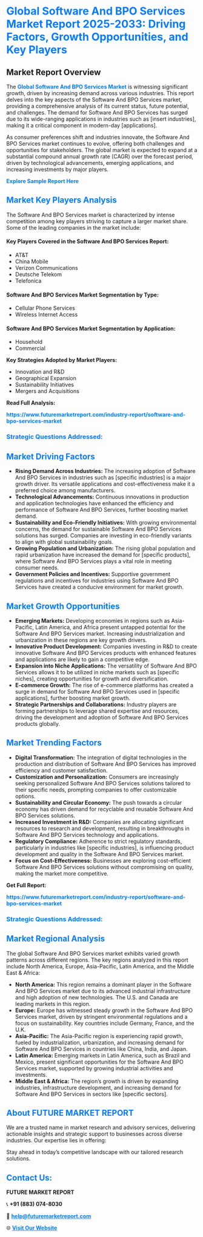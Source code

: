 <h1 style="color: #007BFF;">Global Software And BPO Services Market Report 2025-2033: Driving Factors, Growth Opportunities, and Key Players</h1>

<section id="overview">
<h2>Market Report Overview</h2>
<p>The <a href="https://www.futuremarketreport.com/industry-report/software-and-bpo-services-market" style="color: #007BFF; text-decoration: none;"><strong>Global Software And BPO Services Market</strong></a> is witnessing significant growth, driven by increasing demand across various industries. This report delves into the key aspects of the Software And BPO Services market, providing a comprehensive analysis of its current status, future potential, and challenges. The demand for Software And BPO Services has surged due to its wide-ranging applications in industries such as [insert industries], making it a critical component in modern-day [applications].</p>
<p>As consumer preferences shift and industries innovate, the Software And BPO Services market continues to evolve, offering both challenges and opportunities for stakeholders. The global market is expected to expand at a substantial compound annual growth rate (CAGR) over the forecast period, driven by technological advancements, emerging applications, and increasing investments by major players.</p>
</section>

<section id="overview">
<p><a href="https://www.futuremarketreport.com/request-sample/reportId=34585" style="color: #007BFF; text-decoration: none;"><strong>Explore Sample Report Here</strong></a></p>
</section>

<section id="key-players">
<h2 style="color: #007BFF;">Market Key Players Analysis</h2>
<p>The Software And BPO Services market is characterized by intense competition among key players striving to capture a larger market share. Some of the leading companies in the market include:</p>
<h4>Key Players Covered in the Software And BPO Services Report:</h4>
<ul><li>AT&amp;T</li><li>China Mobile</li><li>Verizon Communications</li><li>Deutsche Telekom</li><li>Telefonica</li></ul>
<h4>Software And BPO Services Market Segmentation by Type:</h4>
<ul><li>Cellular Phone Services</li><li>Wireless Internet Access</li></ul>

<h4>Software And BPO Services Market Segmentation by Application:</h4>
<ul><li>Household</li><li>Commercial</li></ul>
<p><strong>Key Strategies Adopted by Market Players:</strong></p>
<ul>
<li>Innovation and R&D</li>
<li>Geographical Expansion</li>
<li>Sustainability Initiatives</li>
<li>Mergers and Acquisitions</li>
</ul>
</section>

<section>
<p><strong>Read Full Analysis: </strong></p><a href="https://www.futuremarketreport.com/industry-report/software-and-bpo-services-market" style="color: #007BFF; text-decoration: none;"><strong>https://www.futuremarketreport.com/industry-report/software-and-bpo-services-market</strong></a>
<h3 style="color: #007BFF;">Strategic Questions Addressed:</h3>
</section>

<section id="driving-factors">
<h2 style="color: #007BFF;">Market Driving Factors</h2>
<ul>
<li><strong>Rising Demand Across Industries:</strong> The increasing adoption of Software And BPO Services in industries such as [specific industries] is a major growth driver. Its versatile applications and cost-effectiveness make it a preferred choice among manufacturers.</li>
<li><strong>Technological Advancements:</strong> Continuous innovations in production and application technologies have enhanced the efficiency and performance of Software And BPO Services, further boosting market demand.</li>
<li><strong>Sustainability and Eco-Friendly Initiatives:</strong> With growing environmental concerns, the demand for sustainable Software And BPO Services solutions has surged. Companies are investing in eco-friendly variants to align with global sustainability goals.</li>
<li><strong>Growing Population and Urbanization:</strong> The rising global population and rapid urbanization have increased the demand for [specific products], where Software And BPO Services plays a vital role in meeting consumer needs.</li>
<li><strong>Government Policies and Incentives:</strong> Supportive government regulations and incentives for industries using Software And BPO Services have created a conducive environment for market growth.</li>
</ul>
</section>

<section id="growth-opportunities">
<h2 style="color: #007BFF;">Market Growth Opportunities</h2>
<ul>
<li><strong>Emerging Markets:</strong> Developing economies in regions such as Asia-Pacific, Latin America, and Africa present untapped potential for the Software And BPO Services market. Increasing industrialization and urbanization in these regions are key growth drivers.</li>
<li><strong>Innovative Product Development:</strong> Companies investing in R&D to create innovative Software And BPO Services products with enhanced features and applications are likely to gain a competitive edge.</li>
<li><strong>Expansion into Niche Applications:</strong> The versatility of Software And BPO Services allows it to be utilized in niche markets such as [specific niches], creating opportunities for growth and diversification.</li>
<li><strong>E-commerce Growth:</strong> The rise of e-commerce platforms has created a surge in demand for Software And BPO Services used in [specific applications], further boosting market growth.</li>
<li><strong>Strategic Partnerships and Collaborations:</strong> Industry players are forming partnerships to leverage shared expertise and resources, driving the development and adoption of Software And BPO Services products globally.</li>
</ul>
</section>

<section id="trending-factors">
<h2 style="color: #007BFF;">Market Trending Factors</h2>
<ul>
<li><strong>Digital Transformation:</strong> The integration of digital technologies in the production and distribution of Software And BPO Services has improved efficiency and customer satisfaction.</li>
<li><strong>Customization and Personalization:</strong> Consumers are increasingly seeking personalized Software And BPO Services solutions tailored to their specific needs, prompting companies to offer customizable options.</li>
<li><strong>Sustainability and Circular Economy:</strong> The push towards a circular economy has driven demand for recyclable and reusable Software And BPO Services solutions.</li>
<li><strong>Increased Investment in R&D:</strong> Companies are allocating significant resources to research and development, resulting in breakthroughs in Software And BPO Services technology and applications.</li>
<li><strong>Regulatory Compliance:</strong> Adherence to strict regulatory standards, particularly in industries like [specific industries], is influencing product development and quality in the Software And BPO Services market.</li>
<li><strong>Focus on Cost-Effectiveness:</strong> Businesses are exploring cost-efficient Software And BPO Services solutions without compromising on quality, making the market more competitive.</li>
</ul>
</section>

<section>
<p><strong>Get Full Report: </strong></p><a href="https://www.futuremarketreport.com/industry-report/software-and-bpo-services-market" style="color: #007BFF; text-decoration: none;"><strong>https://www.futuremarketreport.com/industry-report/software-and-bpo-services-market</strong></a>
<h3 style="color: #007BFF;">Strategic Questions Addressed:</h3>
</section>


<section id="regional-analysis">
<h2 style="color: #007BFF;">Market Regional Analysis</h2>
<p>The global Software And BPO Services market exhibits varied growth patterns across different regions. The key regions analyzed in this report include North America, Europe, Asia-Pacific, Latin America, and the Middle East & Africa:</p>
<ul>
<li><strong>North America:</strong> This region remains a dominant player in the Software And BPO Services market due to its advanced industrial infrastructure and high adoption of new technologies. The U.S. and Canada are leading markets in this region.</li>
<li><strong>Europe:</strong> Europe has witnessed steady growth in the Software And BPO Services market, driven by stringent environmental regulations and a focus on sustainability. Key countries include Germany, France, and the U.K.</li>
<li><strong>Asia-Pacific:</strong> The Asia-Pacific region is experiencing rapid growth, fueled by industrialization, urbanization, and increasing demand for Software And BPO Services in countries like China, India, and Japan.</li>
<li><strong>Latin America:</strong> Emerging markets in Latin America, such as Brazil and Mexico, present significant opportunities for the Software And BPO Services market, supported by growing industrial activities and investments.</li>
<li><strong>Middle East & Africa:</strong> The region’s growth is driven by expanding industries, infrastructure development, and increasing demand for Software And BPO Services in sectors like [specific sectors].</li>
</ul>
</section>

<footer>
<h2 style="color: #007BFF;">About FUTURE MARKET REPORT</h2>
<p>We are a trusted name in market research and advisory services, delivering actionable insights and strategic support to businesses across diverse industries. Our expertise lies in offering:</p>

<p>Stay ahead in today’s competitive landscape with our tailored research solutions.</p>

<h2 style="color: #007BFF;">Contact Us:</h2>
<p><strong>FUTURE MARKET REPORT</strong></p>
<p>📞 <strong>+91 (883) 074-8030</strong></p>
<p>📧 <strong><a href="mailto:help@futuremarketreport.com" style="color: #007BFF;">help@futuremarketreport.com</a></strong></p>
<p>🌐 <strong><a href="https://www.futuremarketreport.com/" style="color: #007BFF;">Visit Our Website</a></strong></p>
</footer>